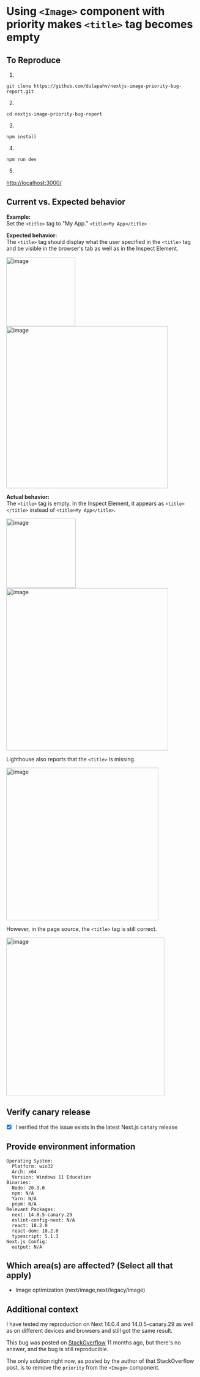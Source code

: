 # Using `<Image>` component with priority makes `<title>` tag becomes empty

## To Reproduce

1.

```
git clone https://github.com/dulapahv/nextjs-image-priority-bug-report.git
```

2.

```
cd nextjs-image-priority-bug-report
```

3.

```
npm install
```

4.

```
npm run dev
```

5.

[http://localhost:3000/](http://localhost:3000/)

## Current vs. Expected behavior

**Example:**
<br />
Set the `<title>` tag to "My App."
`<title>My App</title>`

**Expected behavior:**
<br />
The `<title>` tag should display what the user specified in the `<title>` tag and be visible in the browser's tab as well as in the Inspect Element.

<img width="180" alt="image" src="https://imgur.com/uFWkTjo.png">

<img width="422" alt="image" src="https://imgur.com/35SueUA.png">

**Actual behavior:**
<br />
The `<title>` tag is empty. In the Inspect Element, it appears as `<title></title>` instead of `<title>My App</title>`.

<img width="181" alt="image" src="https://imgur.com/mGsjxVx.png">

<img width="423" alt="image" src="https://imgur.com/RtRPeKT.png">

Lighthouse also reports that the `<title>` is missing.

<img width="397" alt="image" src="https://imgur.com/ek0BEHl.png">

However, in the page source, the `<title>` tag is still correct.

<img width="413" alt="image" src="https://imgur.com/1xfz4ei.png">

## Verify canary release

- [x] I verified that the issue exists in the latest Next.js canary release

## Provide environment information

```
Operating System:
  Platform: win32
  Arch: x64
  Version: Windows 11 Education
Binaries:
  Node: 20.3.0
  npm: N/A
  Yarn: N/A
  pnpm: N/A
Relevant Packages:
  next: 14.0.5-canary.29
  eslint-config-next: N/A
  react: 18.2.0
  react-dom: 18.2.0
  typescript: 5.1.3
Next.js Config:
  output: N/A
```

## Which area(s) are affected? (Select all that apply)

- Image optimization (next/image,next/legacy/image)

## Additional context

I have tested my reproduction on Next 14.0.4 and 14.0.5-canary.29 as well as on different devices and browsers and still got the same result.

This bug was posted on [StackOverflow](https://stackoverflow.com/questions/75088131/using-next-js-image-component-is-making-title-empty) 11 months ago, but there's no answer, and the bug is still reproducible.

The only solution right now, as posted by the author of that StackOverflow post, is to remove the `priority` from the `<Image>` component.
